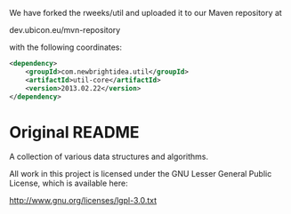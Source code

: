 We have forked the rweeks/util and uploaded it to our Maven repository at

  dev.ubicon.eu/mvn-repository
  
with the following coordinates:

```XML
<dependency>
	<groupId>com.newbrightidea.util</groupId>
	<artifactId>util-core</artifactId>
	<version>2013.02.22</version>
</dependency>
```

# Original README #

A collection of various data structures and algorithms.

All work in this project is licensed under the GNU Lesser General Public License,
which is available here:

http://www.gnu.org/licenses/lgpl-3.0.txt
